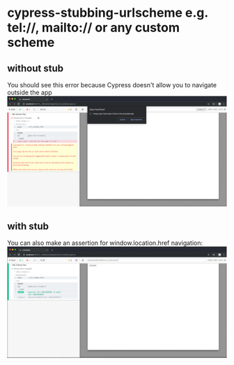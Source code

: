 # cypress-stubbing-urlscheme e.g. tel://, mailto:// or any custom scheme
## without stub
You should see this error because Cypress doesn't allow you to navigate outside the app
![Without Stub](https://raw.githubusercontent.com/nottyo/cypress-stubbing-urlscheme/master/without_stub.png "Without Stub")

## with stub
You can also make an assertion for window.location.href navigation:
![With Stub](https://raw.githubusercontent.com/nottyo/cypress-stubbing-urlscheme/master/with_stub.png "With Stub")